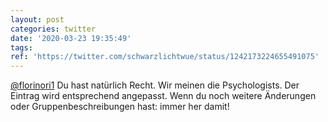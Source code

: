 ```yaml
---
layout: post
categories: twitter
date: '2020-03-23 19:35:49'
tags: 
ref: 'https://twitter.com/schwarzlichtwue/status/1242173224655491075'
---
```

[@florinori1](https://twitter.com/florinori1) Du hast natürlich Recht. Wir meinen die Psychologists. Der Eintrag wird entsprechend angepasst. Wenn du noch weitere Änderungen oder Gruppenbeschreibungen hast: immer her damit!
